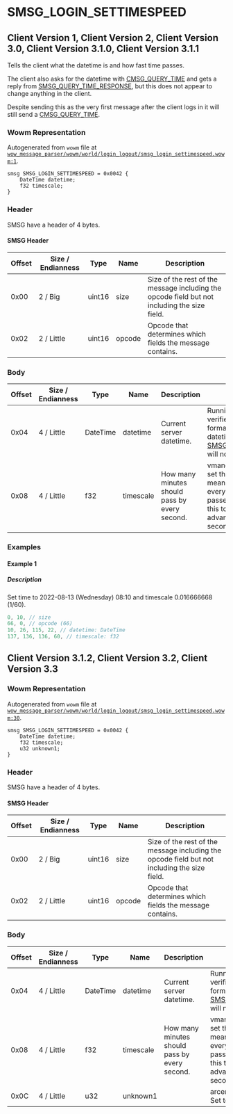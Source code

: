 # SMSG_LOGIN_SETTIMESPEED

## Client Version 1, Client Version 2, Client Version 3.0, Client Version 3.1.0, Client Version 3.1.1

Tells the client what the datetime is and how fast time passes.

The client also asks for the datetime with [CMSG_QUERY_TIME](./cmsg_query_time.md) and gets a reply from [SMSG_QUERY_TIME_RESPONSE](./smsg_query_time_response.md), but this does not appear to change anything in the client.

Despite sending this as the very first message after the client logs in it will still send a [CMSG_QUERY_TIME](./cmsg_query_time.md).

### Wowm Representation

Autogenerated from `wowm` file at [`wow_message_parser/wowm/world/login_logout/smsg_login_settimespeed.wowm:1`](https://github.com/gtker/wow_messages/tree/main/wow_message_parser/wowm/world/login_logout/smsg_login_settimespeed.wowm#L1).
```rust,ignore
smsg SMSG_LOGIN_SETTIMESPEED = 0x0042 {
    DateTime datetime;
    f32 timescale;
}
```
### Header

SMSG have a header of 4 bytes.

#### SMSG Header

| Offset | Size / Endianness | Type   | Name   | Description |
| ------ | ----------------- | ------ | ------ | ----------- |
| 0x00   | 2 / Big           | uint16 | size   | Size of the rest of the message including the opcode field but not including the size field.|
| 0x02   | 2 / Little        | uint16 | opcode | Opcode that determines which fields the message contains.|

### Body

| Offset | Size / Endianness | Type | Name | Description | Comment |
| ------ | ----------------- | ---- | ---- | ----------- | ------- |
| 0x04 | 4 / Little | DateTime | datetime | Current server datetime. | Running the client with `-console` verifies that this message in this format sets the correct datetime. [SMSG_QUERY_TIME_RESPONSE](./smsg_query_time_response.md) will not set this. |
| 0x08 | 4 / Little | f32 | timescale | How many minutes should pass by every second. | vmangos/cmangos/mangoszero set this to 0.01666667. This means that 1/60 minutes pass every second (one second passes every second). Setting this to 1.0 will make the client advance one minute every second. |

### Examples

#### Example 1

##### Description

Set time to 2022-08-13 (Wednesday) 08:10 and timescale 0.016666668 (1/60).

```c
0, 10, // size
66, 0, // opcode (66)
10, 26, 115, 22, // datetime: DateTime
137, 136, 136, 60, // timescale: f32
```
## Client Version 3.1.2, Client Version 3.2, Client Version 3.3

### Wowm Representation

Autogenerated from `wowm` file at [`wow_message_parser/wowm/world/login_logout/smsg_login_settimespeed.wowm:30`](https://github.com/gtker/wow_messages/tree/main/wow_message_parser/wowm/world/login_logout/smsg_login_settimespeed.wowm#L30).
```rust,ignore
smsg SMSG_LOGIN_SETTIMESPEED = 0x0042 {
    DateTime datetime;
    f32 timescale;
    u32 unknown1;
}
```
### Header

SMSG have a header of 4 bytes.

#### SMSG Header

| Offset | Size / Endianness | Type   | Name   | Description |
| ------ | ----------------- | ------ | ------ | ----------- |
| 0x00   | 2 / Big           | uint16 | size   | Size of the rest of the message including the opcode field but not including the size field.|
| 0x02   | 2 / Little        | uint16 | opcode | Opcode that determines which fields the message contains.|

### Body

| Offset | Size / Endianness | Type | Name | Description | Comment |
| ------ | ----------------- | ---- | ---- | ----------- | ------- |
| 0x04 | 4 / Little | DateTime | datetime | Current server datetime. | Running the client with `-console` verifies that this message in this format sets the correct datetime. [SMSG_QUERY_TIME_RESPONSE](./smsg_query_time_response.md) will not set this. |
| 0x08 | 4 / Little | f32 | timescale | How many minutes should pass by every second. | vmangos/cmangos/mangoszero set this to 0.01666667. This means that 1/60 minutes pass every second (one second passes every second). Setting this to 1.0 will make the client advance one minute every second. |
| 0x0C | 4 / Little | u32 | unknown1 |  | arcemu/azerothcore/mangostwo: Set to 0. |

